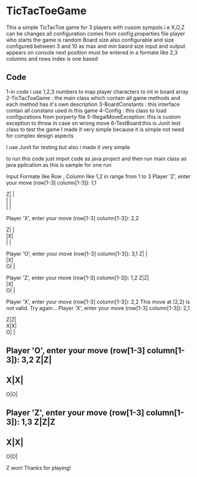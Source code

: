 # TicTacToeGame
This a simple TicTacToe game for 3 players with cusom sympols i.e X,O,Z can be changes
all configuration comes from config.properties  file
player who starts the game is random
Board size also configurable and size configured between 3 and 10 as max and min baord size
input and output appears on console
next position must be entered in a formate like 2,3
columns and rows index is one based 

Code
-------------
1-in code i use 1,2,3 numbers to map player characters to int in board array
2-TicTacToaGame : the main class which contain all game methods and each method has it's own description 
3-BoardConstants : this interface contan all constans used in this game 
4-Config : this class to load configurations from porperty file
5-IllegalMoveException: this is custom exception to throw in case on wrong move 
6-TestBoard:this is Junit test class to test the game
I made it very simple because it is simple not need for complex design aspects

I use Junit for testing but also i made it very simple 

to run this code just impot code as java project and then run main class as java pplication as this is sample for one run


Input Formate like Row , Column  like 1,2 in range from 1 to 3
Player 'Z', enter your move (row[1-3] column[1-3]): 1,1

Z|   |   
   |   |   
   |   |   

Player 'X', enter your move (row[1-3] column[1-3]): 2,2

Z|   |   
   |X|   
   |   |   

Player 'O', enter your move (row[1-3] column[1-3]): 
3,1
Z|   |   
   |X|   
O|   |   

Player 'Z', enter your move (row[1-3] column[1-3]): 
1,2
Z|Z|   
   |X|   
O|   |   

Player 'X', enter your move (row[1-3] column[1-3]): 
2,2
This move at (2,2) is not valid. Try again...
Player 'X', enter your move (row[1-3] column[1-3]): 
2,1

Z|Z|   
X|X|   
O|   |   

Player 'O', enter your move (row[1-3] column[1-3]): 
3,2
Z|Z|   
-----------
X|X|   
-----------
O|O|   

Player 'Z', enter your move (row[1-3] column[1-3]): 
1,3
Z|Z|Z
-----------
X|X|   
-----------
O|O|   

Z won! Thanks for playing!
